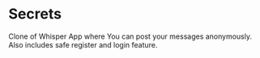# Secrets
Clone of Whisper App where You can post your messages anonymously. Also includes safe register and login feature.

